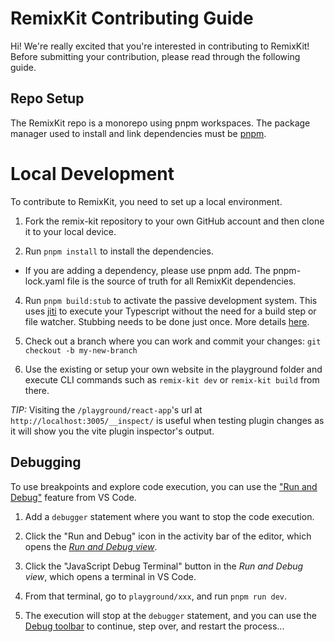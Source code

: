 # RemixKit Contributing Guide

Hi! We're really excited that you're interested in contributing to RemixKit! Before submitting your contribution, please read through the following guide.

## Repo Setup

The RemixKit repo is a monorepo using pnpm workspaces. The package manager used to install and link dependencies must be [pnpm](https://pnpm.io/).

# Local Development

To contribute to RemixKit, you need to set up a local environment.

1. Fork the remix-kit repository to your own GitHub account and then clone it to your local device.

2. Run `pnpm install` to install the dependencies.
- If you are adding a dependency, please use pnpm add. The pnpm-lock.yaml file is the source of truth for all RemixKit dependencies.

4. Run `pnpm build:stub` to activate the passive development system. This uses [jiti](https://github.com/unjs/jiti) to execute your Typescript without the need for a build step or file watcher. Stubbing needs to be done just once. More details [here](https://antfu.me/posts/publish-esm-and-cjs#stubbing).

5. Check out a branch where you can work and commit your changes:
`git checkout -b my-new-branch`

6. Use the existing or setup your own website in the playground folder and execute CLI commands such as `remix-kit dev` or `remix-kit build` from there.

*TIP:* Visiting the `/playground/react-app`'s url at `http://localhost:3005/__inspect/` is useful when testing plugin changes as it will show you the vite plugin inspector's output.

## Debugging

To use breakpoints and explore code execution, you can use the ["Run and Debug"](https://code.visualstudio.com/docs/editor/debugging) feature from VS Code.

1. Add a `debugger` statement where you want to stop the code execution.

2. Click the "Run and Debug" icon in the activity bar of the editor, which opens the [_Run and Debug view_](https://code.visualstudio.com/docs/editor/debugging#_run-and-debug-view).

3. Click the "JavaScript Debug Terminal" button in the _Run and Debug view_, which opens a terminal in VS Code.

4. From that terminal, go to `playground/xxx`, and run `pnpm run dev`.

5. The execution will stop at the `debugger` statement, and you can use the [Debug toolbar](https://code.visualstudio.com/docs/editor/debugging#_debug-actions) to continue, step over, and restart the process...
